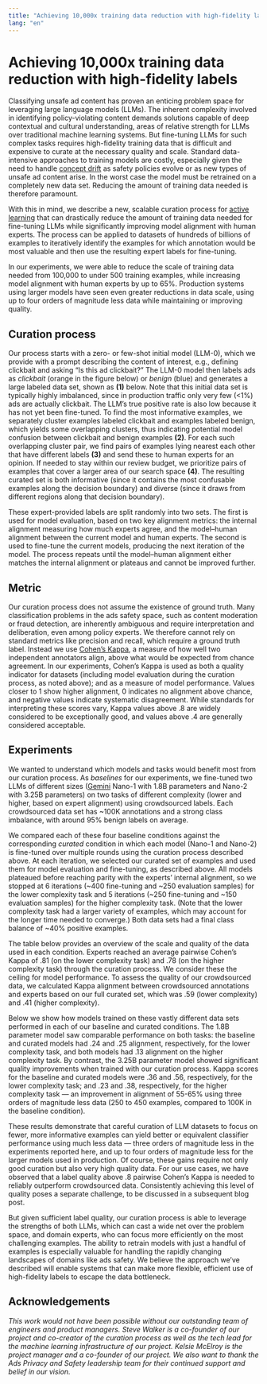 ```yaml
---
title: "Achieving 10,000x training data reduction with high-fidelity labels"
lang: "en"
---
```


# Achieving 10,000x training data reduction with high-fidelity labels

Classifying unsafe ad content has proven an enticing problem space for leveraging large language models (LLMs). The inherent complexity involved in identifying policy-violating content demands solutions capable of deep contextual and cultural understanding, areas of relative strength for LLMs over traditional machine learning systems. But fine-tuning LLMs for such complex tasks requires high-fidelity training data that is difficult and expensive to curate at the necessary quality and scale. Standard data-intensive approaches to training models are costly, especially given the need to handle [concept drift](https://en.wikipedia.org/wiki/Concept_drift) as safety policies evolve or as new types of unsafe ad content arise. In the worst case the model must be retrained on a completely new data set. Reducing the amount of training data needed is therefore paramount.

With this in mind, we describe a new, scalable curation process for [active learning](https://en.wikipedia.org/wiki/Active_learning_\(machine_learning\)) that can drastically reduce the amount of training data needed for fine-tuning LLMs while significantly improving model alignment with human experts. The process can be applied to datasets of hundreds of billions of examples to iteratively identify the examples for which annotation would be most valuable and then use the resulting expert labels for fine-tuning.

In our experiments, we were able to reduce the scale of training data needed from 100,000 to under 500 training examples, while increasing model alignment with human experts by up to 65%. Production systems using larger models have seen even greater reductions in data scale, using up to four orders of magnitude less data while maintaining or improving quality.

## Curation process

Our process starts with a zero- or few-shot initial model (LLM-0), which we provide with a prompt describing the content of interest, e.g., defining clickbait and asking “Is this ad clickbait?” The LLM-0 model then labels ads as _clickbait_ (orange in the figure below) or _benign_ (blue) and generates a large labeled data set, shown as **(1)** below. Note that this initial data set is typically highly imbalanced, since in production traffic only very few (<1%) ads are actually clickbait. The LLM’s true positive rate is also low because it has not yet been fine-tuned. To find the most informative examples, we separately cluster examples labeled clickbait and examples labeled benign, which yields some overlapping clusters, thus indicating potential model confusion between clickbait and benign examples **(2)**. For each such overlapping cluster pair, we find pairs of examples lying nearest each other that have different labels **(3)** and send these to human experts for an opinion. If needed to stay within our review budget, we prioritize pairs of examples that cover a larger area of our search space **(4)**. The resulting curated set is both informative (since it contains the most confusable examples along the decision boundary) and diverse (since it draws from different regions along that decision boundary).

These expert-provided labels are split randomly into two sets. The first is used for model evaluation, based on two key alignment metrics: the internal alignment measuring how much experts agree, and the model–human alignment between the current model and human experts. The second is used to fine-tune the current models, producing the next iteration of the model. The process repeats until the model–human alignment either matches the internal alignment or plateaus and cannot be improved further.

## Metric

Our curation process does not assume the existence of ground truth. Many classification problems in the ads safety space, such as content moderation or fraud detection, are inherently ambiguous and require interpretation and deliberation, even among policy experts. We therefore cannot rely on standard metrics like precision and recall, which require a ground truth label. Instead we use [Cohen’s Kappa](https://en.wikipedia.org/wiki/Cohen%27s_kappa), a measure of how well two independent annotators align, above what would be expected from chance agreement. In our experiments, Cohen’s Kappa is used as both a quality indicator for datasets (including model evaluation during the curation process, as noted above); and as a measure of model performance. Values closer to 1 show higher alignment, 0 indicates no alignment above chance, and negative values indicate systematic disagreement. While standards for interpreting these scores vary, Kappa values above .8 are widely considered to be exceptionally good, and values above .4 are generally considered acceptable.

## Experiments

We wanted to understand which models and tasks would benefit most from our curation process. As _baselines_ for our experiments, we fine-tuned two LLMs of different sizes ([Gemini](https://storage.googleapis.com/deepmind-media/gemini/gemini_1_report.pdf) Nano-1 with 1.8B parameters and Nano-2 with 3.25B parameters) on two tasks of different complexity (lower and higher, based on expert alignment) using crowdsourced labels. Each crowdsourced data set has ~100K annotations and a strong class imbalance, with around 95% benign labels on average.

We compared each of these four baseline conditions against the corresponding _curated_ condition in which each model (Nano-1 and Nano-2) is fine-tuned over multiple rounds using the curation process described above. At each iteration, we selected our curated set of examples and used them for model evaluation and fine-tuning, as described above. All models plateaued before reaching parity with the experts’ internal alignment, so we stopped at 6 iterations (~400 fine-tuning and ~250 evaluation samples) for the lower complexity task and 5 iterations (~250 fine-tuning and ~150 evaluation samples) for the higher complexity task. (Note that the lower complexity task had a larger variety of examples, which may account for the longer time needed to converge.) Both data sets had a final class balance of ~40% positive examples.

The table below provides an overview of the scale and quality of the data used in each condition. Experts reached an average pairwise Cohen’s Kappa of .81 (on the lower complexity task) and .78 (on the higher complexity task) through the curation process. We consider these the ceiling for model performance. To assess the quality of our crowdsourced data, we calculated Kappa alignment between crowdsourced annotations and experts based on our full curated set, which was .59 (lower complexity) and .41 (higher complexity).

Below we show how models trained on these vastly different data sets performed in each of our baseline and curated conditions. The 1.8B parameter model saw comparable performance on both tasks: the baseline and curated models had .24 and .25 alignment, respectively, for the lower complexity task, and both models had .13 alignment on the higher complexity task. By contrast, the 3.25B parameter model showed significant quality improvements when trained with our curation process. Kappa scores for the baseline and curated models were .36 and .56, respectively, for the lower complexity task; and .23 and .38, respectively, for the higher complexity task — an improvement in alignment of 55-65% using three orders of magnitude less data (250 to 450 examples, compared to 100K in the baseline condition).

These results demonstrate that careful curation of LLM datasets to focus on fewer, more informative examples can yield better or equivalent classifier performance using much less data — three orders of magnitude less in the experiments reported here, and up to four orders of magnitude less for the larger models used in production. Of course, these gains require not only good curation but also very high quality data. For our use cases, we have observed that a label quality above .8 pairwise Cohen’s Kappa is needed to reliably outperform crowdsourced data. Consistently achieving this level of quality poses a separate challenge, to be discussed in a subsequent blog post.

But given sufficient label quality, our curation process is able to leverage the strengths of both LLMs, which can cast a wide net over the problem space, and domain experts, who can focus more efficiently on the most challenging examples. The ability to retrain models with just a handful of examples is especially valuable for handling the rapidly changing landscapes of domains like ads safety. We believe the approach we’ve described will enable systems that can make more flexible, efficient use of high-fidelity labels to escape the data bottleneck.

## Acknowledgements

_This work would not have been possible without our outstanding team of engineers and product managers. Steve Walker is a co-founder of our project and co-creator of the curation process as well as the tech lead for the machine learning infrastructure of our project. Kelsie McElroy is the project manager and a co-founder of our project. We also want to thank the Ads Privacy and Safety leadership team for their continued support and belief in our vision._